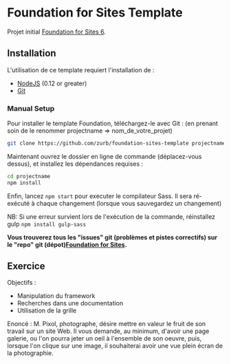 # Foundation for Sites Template

Projet initial [Foundation for Sites 6](http://foundation.zurb.com/sites). 

## Installation

L'utilisation de ce template requiert l'installation de :

- [NodeJS](https://nodejs.org/en/) (0.12 or greater)
- [Git](https://git-scm.com/)


### Manual Setup

Pour installer le template Foundation, téléchargez-le avec Git :
(en prenant soin de le renommer projectname => nom_de_votre_projet)

```bash
git clone https://github.com/zurb/foundation-sites-template projectname
```

Maintenant ouvrez le dossier en ligne de commande (déplacez-vous dessus), et installez les dépendances requises :

```bash
cd projectname
npm install
```

Enfin, lancez `npm start` pour executer le compilateur Sass. Il sera ré-exécuté à chaque changement (lorsque vous sauvegardez un changement)

NB: Si une erreur survient lors de l'exécution de la commande, réinstallez gulp `npm install gulp-sass`

**Vous trouverez tous les "issues" git (problèmes et pistes correctifs) sur le "repo" git (dépot)[Foundation for Sites](https://github.com/zurb/foundation-sites/issues).**

## Exercice

Objectifs : 
- Manipulation du framework
- Recherches dans une documentation
- Utilisation de la grille 

Enoncé :
M. Pixol, photographe, désire mettre en valeur le fruit de son travail sur un site Web.
Il vous demande, au minimum, d'avoir une page galerie, ou l'on pourra jeter un oeil à l'ensemble de son oeuvre, puis, lorsque l'on clique sur une image, il souhaiterai avoir une vue plein écran de la photographie.